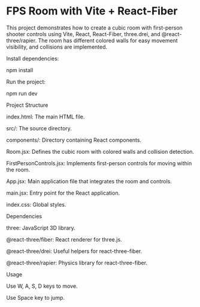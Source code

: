 # FPS Room with Vite + React-Fiber

This project demonstrates how to create a cubic room with first-person shooter controls using Vite, React, React-Fiber, three.drei, and @react-three/rapier. The room has different colored walls for easy movement visibility, and collisions are implemented.

Install dependencies:

npm install

Run the project:

npm run dev

Project Structure

index.html: The main HTML file.

src/: The source directory.

components/: Directory containing React components.

Room.jsx: Defines the cubic room with colored walls and collision detection.

FirstPersonControls.jsx: Implements first-person controls for moving within the room.

App.jsx: Main application file that integrates the room and controls.

main.jsx: Entry point for the React application.

index.css: Global styles.

Dependencies

three: JavaScript 3D library.

@react-three/fiber: React renderer for three.js.

@react-three/drei: Useful helpers for react-three-fiber.

@react-three/rapier: Physics library for react-three-fiber.

Usage

Use W, A, S, D keys to move.

Use Space key to jump.
